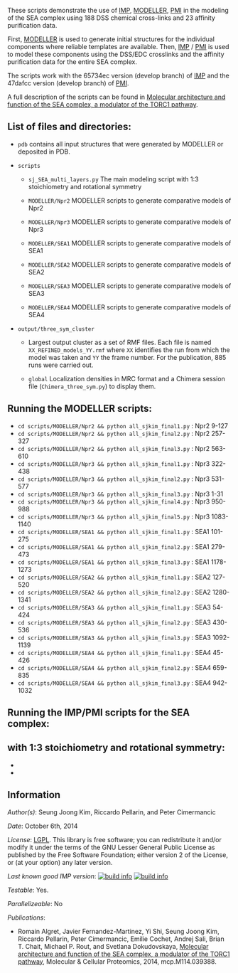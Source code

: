These scripts demonstrate the use of [IMP](http://salilab.org/imp), [MODELLER](http://salilab.org/modeller), 
[PMI](https://github.com/salilab/pmi) in the modeling of the SEA complex using 188 DSS chemical cross-links and 23 affinity purification data.

First, [MODELLER](http://salilab.org/modeller) is used to generate
initial structures for the individual components where reliable templates are available. Then, [IMP](http://salilab.org/imp) / [PMI](https://github.com/salilab/pmi) is used to model these components using the DSS/EDC crosslinks and the affinity purification data for the entire SEA complex.

The scripts work with the 65734ec version (develop branch) of [IMP](http://salilab.org/imp) and the 47dafcc version (develop branch) of [PMI](https://github.com/salilab/pmi).

A full description of the scripts can be found in
[Molecular architecture and function of the SEA complex, a modulator of the TORC1 pathway](http://mcponline.org/content/early/2014/07/29/mcp.M114.039388).

## List of files and directories:

- `pdb`	contains all input structures that were generated by MODELLER or deposited in PDB.

- `scripts`
  - `sj_SEA_multi_layers.py`                   The main modeling script with 1:3 stoichiometry and rotational symmetry

  - `MODELLER/Npr2` MODELLER scripts to generate comparative models of Npr2

  - `MODELLER/Npr3` MODELLER scripts to generate comparative models of Npr3

  - `MODELLER/SEA1` MODELLER scripts to generate comparative models of SEA1

  - `MODELLER/SEA2` MODELLER scripts to generate comparative models of SEA2

  - `MODELLER/SEA3` MODELLER scripts to generate comparative models of SEA3
  
  - `MODELLER/SEA4` MODELLER scripts to generate comparative models of SEA4

- `output/three_sym_cluster`

  - Largest output cluster as a set of RMF files. Each file is named
    `XX_REFINED_models_YY.rmf` where `XX` identifies the run from which the
    model was taken and `YY` the frame number. For the publication, 885 runs
    were carried out.

  - `global` Localization densities in MRC format and a Chimera session file
    (`Chimera_three_sym.py`) to display them.

## Running the MODELLER scripts:
- `cd scripts/MODELLER/Npr2 && python all_sjkim_final1.py` : Npr2 9-127
- `cd scripts/MODELLER/Npr2 && python all_sjkim_final2.py` : Npr2 257-327
- `cd scripts/MODELLER/Npr2 && python all_sjkim_final3.py` : Npr2 563-610
- `cd scripts/MODELLER/Npr3 && python all_sjkim_final1.py` : Npr3 322-438
- `cd scripts/MODELLER/Npr3 && python all_sjkim_final2.py` : Npr3 531-577
- `cd scripts/MODELLER/Npr3 && python all_sjkim_final3.py` : Npr3 1-31
- `cd scripts/MODELLER/Npr3 && python all_sjkim_final4.py` : Npr3 950-988
- `cd scripts/MODELLER/Npr3 && python all_sjkim_final5.py` : Npr3 1083-1140
- `cd scripts/MODELLER/SEA1 && python all_sjkim_final1.py` : SEA1 101-275
- `cd scripts/MODELLER/SEA1 && python all_sjkim_final2.py` : SEA1 279-473
- `cd scripts/MODELLER/SEA1 && python all_sjkim_final3.py` : SEA1 1178-1273
- `cd scripts/MODELLER/SEA2 && python all_sjkim_final1.py` : SEA2 127-520
- `cd scripts/MODELLER/SEA2 && python all_sjkim_final2.py` : SEA2 1280-1341
- `cd scripts/MODELLER/SEA3 && python all_sjkim_final1.py` : SEA3 54-424
- `cd scripts/MODELLER/SEA3 && python all_sjkim_final2.py` : SEA3 430-536
- `cd scripts/MODELLER/SEA3 && python all_sjkim_final3.py` : SEA3 1092-1139
- `cd scripts/MODELLER/SEA4 && python all_sjkim_final1.py` : SEA4 45-426
- `cd scripts/MODELLER/SEA4 && python all_sjkim_final2.py` : SEA4 659-835
- `cd scripts/MODELLER/SEA4 && python all_sjkim_final3.py` : SEA4 942-1032


## Running the IMP/PMI scripts for the SEA complex:
with 1:3 stoichiometry and rotational symmetry:
-
-
-




## Information

_Author(s)_: Seung Joong Kim, Riccardo Pellarin, and Peter Cimermancic

_Date_: October 6th, 2014

_License_: [LGPL](http://www.gnu.org/licenses/old-licenses/lgpl-2.1.html).
This library is free software; you can redistribute it and/or
modify it under the terms of the GNU Lesser General Public
License as published by the Free Software Foundation; either
version 2 of the License, or (at your option) any later version.

_Last known good IMP version_: [![build info](https://salilab.org/imp/systems/?sysstat=13&branch=master)](http://salilab.org/imp/systems/) [![build info](https://salilab.org/imp/systems/?sysstat=13&branch=develop)](http://salilab.org/imp/systems/)

_Testable_: Yes.

_Parallelizeable_: No

_Publications_:
 - Romain Algret, Javier Fernandez-Martinez, Yi Shi, Seung Joong Kim, Riccardo Pellarin, Peter Cimermancic, Emilie Cochet, Andrej Sali, Brian T. Chait, Michael P. Rout, and Svetlana Dokudovskaya, [Molecular architecture and function of the SEA complex, a modulator of the TORC1 pathway](http://mcponline.org/content/early/2014/07/29/mcp.M114.039388), Molecular & Cellular Proteomics, 2014, mcp.M114.039388.
